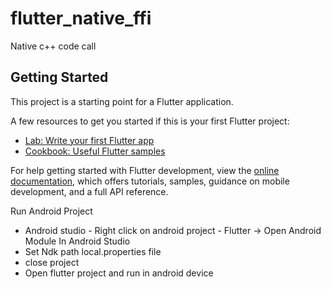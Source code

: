 # flutter_native_ffi

Native c++ code call

## Getting Started

This project is a starting point for a Flutter application.

A few resources to get you started if this is your first Flutter project:

- [Lab: Write your first Flutter app](https://docs.flutter.dev/get-started/codelab)
- [Cookbook: Useful Flutter samples](https://docs.flutter.dev/cookbook)

For help getting started with Flutter development, view the
[online documentation](https://docs.flutter.dev/), which offers tutorials,
samples, guidance on mobile development, and a full API reference.

Run Android Project 
- Android studio - Right click on android project - Flutter -> Open Android Module In Android Studio
- Set Ndk path local.properties  file 
- close project
- Open flutter project and run in android device